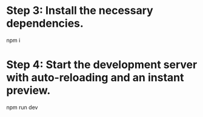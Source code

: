 

# Step 3: Install the necessary dependencies.
npm i

# Step 4: Start the development server with auto-reloading and an instant preview.
npm run dev
```


